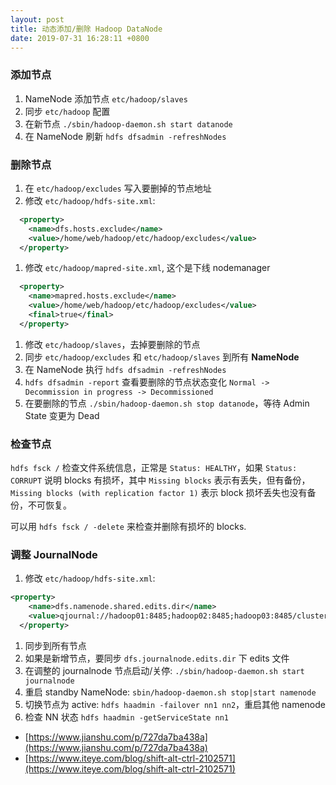 ```yaml
---
layout: post
title: 动态添加/删除 Hadoop DataNode
date: 2019-07-31 16:28:11 +0800
---
```


### 添加节点

1. NameNode 添加节点 `etc/hadoop/slaves`
1. 同步 `etc/hadoop` 配置
1. 在新节点 `./sbin/hadoop-daemon.sh start datanode`
1. 在 NameNode 刷新 `hdfs dfsadmin -refreshNodes`

### 删除节点

1. 在 `etc/hadoop/excludes` 写入要删掉的节点地址
2. 修改 `etc/hadoop/hdfs-site.xml`:

```xml
  <property>
    <name>dfs.hosts.exclude</name>
    <value>/home/web/hadoop/etc/hadoop/excludes</value>
  </property>
```

1. 修改 `etc/hadoop/mapred-site.xml`, 这个是下线 nodemanager

```xml
  <property>
    <name>mapred.hosts.exclude</name>
    <value>/home/web/hadoop/etc/hadoop/excludes</value>
    <final>true</final>
  </property>
```

1. 修改 `etc/hadoop/slaves`，去掉要删除的节点
1. 同步 `etc/hadoop/excludes` 和 `etc/hadoop/slaves` 到所有 **NameNode**
1. 在 NameNode 执行 `hdfs dfsadmin -refreshNodes`
1. `hdfs dfsadmin -report` 查看要删除的节点状态变化 `Normal -> Decommission in progress -> Decommissioned`
1. 在要删除的节点 `./sbin/hadoop-daemon.sh stop datanode`，等待 Admin State 变更为 Dead

### 检查节点

`hdfs fsck /` 检查文件系统信息，正常是 `Status: HEALTHY`，如果 `Status: CORRUPT` 说明 blocks 有损坏，其中 `Missing blocks` 表示有丢失，但有备份，`Missing blocks (with replication factor 1)` 表示 block 损坏丢失也没有备份，不可恢复。

可以用 `hdfs fsck / -delete` 来检查并删除有损坏的 blocks.

### 调整 JournalNode

1. 修改 `etc/hadoop/hdfs-site.xml`:

```xml
<property>
    <name>dfs.namenode.shared.edits.dir</name>
    <value>qjournal://hadoop01:8485;hadoop02:8485;hadoop03:8485/cluster</value>
  </property>
```

1. 同步到所有节点
2. 如果是新增节点，要同步 `dfs.journalnode.edits.dir` 下 edits 文件
3. 在调整的 journalnode 节点启动/关停: `./sbin/hadoop-daemon.sh start journalnode`
4. 重启 standby NameNode: `sbin/hadoop-daemon.sh stop|start namenode`
5. 切换节点为 active: `hdfs haadmin -failover nn1 nn2`，重启其他 namenode
6. 检查 NN 状态 `hdfs haadmin -getServiceState nn1`

- [https://www.jianshu.com/p/727da7ba438a](https://www.jianshu.com/p/727da7ba438a)
- [https://www.iteye.com/blog/shift-alt-ctrl-2102571](https://www.iteye.com/blog/shift-alt-ctrl-2102571)

